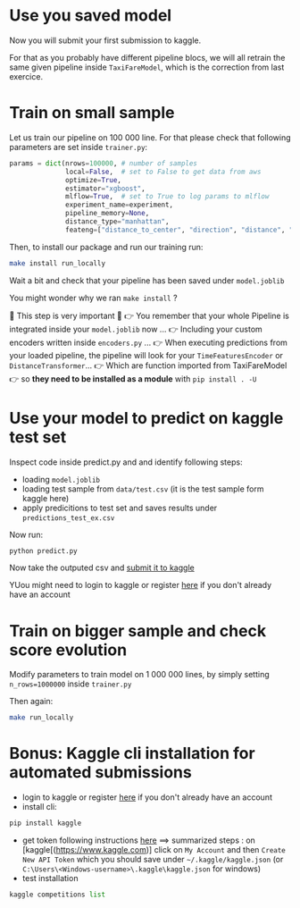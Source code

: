 # Use you saved model
Now you will submit your first submission to kaggle.

For that as you probably have different pipeline blocs, we will all retrain the same given pipeline inside `TaxiFareModel`, which is the correction from last exercice.

# Train on small sample
Let us train our pipeline on 100 000 line.
For that please check that following parameters are set inside `trainer.py`:
```python
params = dict(nrows=100000, # number of samples
              local=False,  # set to False to get data from aws
              optimize=True,
              estimator="xgboost",
              mlflow=True,  # set to True to log params to mlflow
              experiment_name=experiment,
              pipeline_memory=None,
              distance_type="manhattan",
              feateng=["distance_to_center", "direction", "distance", "time_features", "geohash"])
```
Then, to install our package and run our training run:
```bash
make install run_locally
```
Wait a bit and check that your pipeline has been saved under `model.joblib`


You might wonder why we ran `make install` ?

🚨 This step is very important 🚨
👉 You remember that your whole Pipeline is integrated inside your `model.joblib` now ...
👉 Including your custom encoders written inside `encoders.py` ...
👉 When executing predictions from your loaded pipeline, the pipeline will look for your `TimeFeaturesEncoder` or `DistanceTransformer`...
👉 Which are function imported from TaxiFareModel
👉 so **they need to be installed as a module** with `pip install . -U`

# Use your model to predict on kaggle test set

Inspect code inside predict.py and and identify following steps:
- loading `model.joblib`
- loading test sample from `data/test.csv` (it is the test sample form kaggle here)
- apply predicitions to test set and saves results under `predictions_test_ex.csv`

Now run:
```bash
python predict.py
```

Now take the outputed csv and [submit it to kaggle](https://www.kaggle.com/c/new-york-city-taxi-fare-prediction/submit)

YUou might need to login to kaggle or register [here](https://www.kaggle.com/account/login) if you don't already have an account


# Train on bigger sample and check score evolution
Modify parameters to train model on 1 000 000 lines, by simply setting `n_rows=1000000` inside `trainer.py`

Then again:
```bash
make run_locally
```

# Bonus: Kaggle cli installation for automated submissions
- login to kaggle or register [here](https://www.kaggle.com/account/login) if you don't already have an account
- install cli:
```python
pip install kaggle
```
- get token following instructions [here](https://github.com/Kaggle/kaggle-api#api-credentials)
==> summarized steps : on [kaggle[(https://www.kaggle.com)] click on `My Account` and then `Create New API Token` which you should save under `~/.kaggle/kaggle.json` (or `C:\Users\<Windows-username>\.kaggle\kaggle.json` for windows)
- test installation
```python
kaggle competitions list
```
